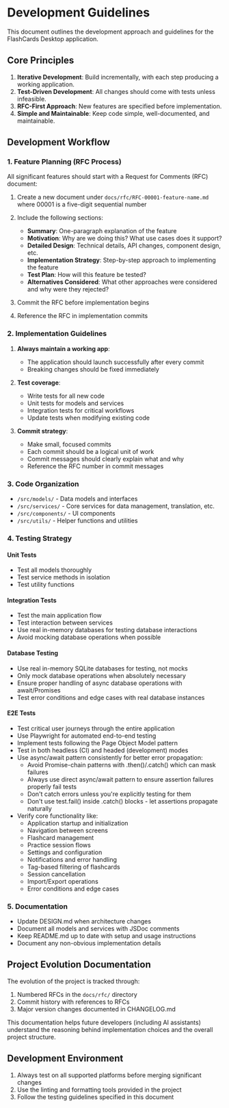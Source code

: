 # Development Guidelines

This document outlines the development approach and guidelines for the FlashCards Desktop application.

## Core Principles

1. **Iterative Development**: Build incrementally, with each step producing a working application.
2. **Test-Driven Development**: All changes should come with tests unless infeasible.
3. **RFC-First Approach**: New features are specified before implementation.
4. **Simple and Maintainable**: Keep code simple, well-documented, and maintainable.

## Development Workflow

### 1. Feature Planning (RFC Process)

All significant features should start with a Request for Comments (RFC) document:

1. Create a new document under `docs/rfc/RFC-00001-feature-name.md` where 00001 is a five-digit sequential number
2. Include the following sections:
   - **Summary**: One-paragraph explanation of the feature
   - **Motivation**: Why are we doing this? What use cases does it support?
   - **Detailed Design**: Technical details, API changes, component design, etc.
   - **Implementation Strategy**: Step-by-step approach to implementing the feature
   - **Test Plan**: How will this feature be tested?
   - **Alternatives Considered**: What other approaches were considered and why were they rejected?

3. Commit the RFC before implementation begins
4. Reference the RFC in implementation commits

### 2. Implementation Guidelines

1. **Always maintain a working app**:
   - The application should launch successfully after every commit
   - Breaking changes should be fixed immediately

2. **Test coverage**:
   - Write tests for all new code
   - Unit tests for models and services
   - Integration tests for critical workflows
   - Update tests when modifying existing code

3. **Commit strategy**:
   - Make small, focused commits
   - Each commit should be a logical unit of work
   - Commit messages should clearly explain what and why
   - Reference the RFC number in commit messages

### 3. Code Organization

- `/src/models/` - Data models and interfaces
- `/src/services/` - Core services for data management, translation, etc.
- `/src/components/` - UI components
- `/src/utils/` - Helper functions and utilities

### 4. Testing Strategy

#### Unit Tests

- Test all models thoroughly
- Test service methods in isolation
- Test utility functions

#### Integration Tests

- Test the main application flow
- Test interaction between services
- Use real in-memory databases for testing database interactions
- Avoid mocking database operations when possible

#### Database Testing

- Use real in-memory SQLite databases for testing, not mocks
- Only mock database operations when absolutely necessary
- Ensure proper handling of async database operations with await/Promises
- Test error conditions and edge cases with real database instances

#### E2E Tests

- Test critical user journeys through the entire application
- Use Playwright for automated end-to-end testing
- Implement tests following the Page Object Model pattern
- Test in both headless (CI) and headed (development) modes
- Use async/await pattern consistently for better error propagation:
  - Avoid Promise-chain patterns with .then()/.catch() which can mask failures
  - Always use direct async/await pattern to ensure assertion failures properly fail tests
  - Don't catch errors unless you're explicitly testing for them
  - Don't use test.fail() inside .catch() blocks - let assertions propagate naturally
- Verify core functionality like:
  - Application startup and initialization
  - Navigation between screens
  - Flashcard management
  - Practice session flows
  - Settings and configuration
  - Notifications and error handling
  - Tag-based filtering of flashcards
  - Session cancellation
  - Import/Export operations
  - Error conditions and edge cases

### 5. Documentation

- Update DESIGN.md when architecture changes
- Document all models and services with JSDoc comments
- Keep README.md up to date with setup and usage instructions
- Document any non-obvious implementation details

## Project Evolution Documentation

The evolution of the project is tracked through:

1. Numbered RFCs in the `docs/rfc/` directory
2. Commit history with references to RFCs
3. Major version changes documented in CHANGELOG.md

This documentation helps future developers (including AI assistants) understand the reasoning behind implementation choices and the overall project structure.

## Development Environment

1. Always test on all supported platforms before merging significant changes
2. Use the linting and formatting tools provided in the project
3. Follow the testing guidelines specified in this document